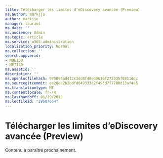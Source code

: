 ```yaml
---
title: Télécharger les limites d’eDiscovery avancée (Preview)
ms.author: markjjo
author: markjjo
manager: laurawi
ms.date: ''
ms.audience: Admin
ms.topic: article
ms.service: o365-administration
localization_priority: Normal
ms.collection: ''
search.appverid:
- MOE150
- MET150
ms.assetid: ''
description: ''
ms.openlocfilehash: 975095ad4f2c3dd8f48ed0616f272335f0811ddc
ms.sourcegitcommit: ee28ee2b2bdfd049333c2f495d7f7780d13af4a6
ms.translationtype: MT
ms.contentlocale: fr-FR
ms.lasthandoff: 01/29/2019
ms.locfileid: "29607664"
---
```

# <a name="download-limits-in-advanced-ediscovery-preview"></a>Télécharger les limites d’eDiscovery avancée (Preview)

Contenu à paraître prochainement.